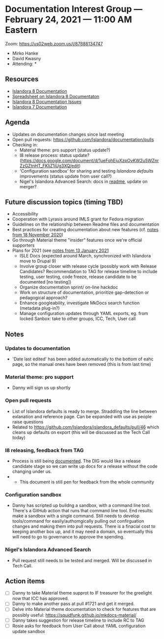 # Documentation Interest Group — February 24, 2021 — 11:00 AM Eastern

Zoom:  https://us02web.zoom.us/j/87888134747

* Mirko Hanke
* David Kwasny
* Attending: 
    *
  
## Resources
* [Islandora 8 Documentation](https://islandora.github.io/documentation/)
* [Spreadsheet on Islandora 8 Documentaton](https://docs.google.com/spreadsheets/d/1E-kRw9xE60CKK0qL1-phzeVKjEZu3qBKZ9d3LH1hDEE/edit?usp=sharing)
* [Islandora 8 Documentation Issues](https://github.com/Islandora/documentation/labels/documentation)
* [Islandora 7 Documentation](https://wiki.lyrasis.org/display/ISLANDORA/Start)

## Agenda
* Updates on documentation changes since last meeting
* Open pull requests: https://github.com/Islandora/documentation/pulls
* Checking in:
    * Material theme: pro support (status update?)
    * I8 release process: status update? (https://docs.google.com/document/d/1ueFohEjuXzpOvKW2u5WZnrZzGZtnHT_FKljZ1iUg3XQ/edit)
    * 'Configuration sandbox' for sharing and testing _Islandora defaults_ improvements (status update from user call?)
    * Nigel's Islandora Advanced Search: docs in [readme](https://github.com/nigelgbanks/islandora/tree/8.x-1.x-advanced-search/modules/islandora_advanced_search), update on merger?

## Future discussion topics (timing TBD)
* Accessibility
* Cooperation with Lyrasis around IMLS grant for Fedora migration
* Guidelines on the relationship between Readme files and documentation
* Best practices for creating documentation about new features (cf. [notes from 18 November 2020](../2020/18-11-20.md))
* Go through Material theme "insider" features once we're official supporters
* Plans for 2021 (see [notes from 13 January 2021](https://github.com/islandora-interest-groups/Islandora-Documentation-Interest-Group/blob/main/meetings/2021/01-13-21.md)
  * ISLE Docs (expected around March, synchronized with Islandora move to Drupal 9)
  * Involve group closer with release cycle (possibly work with Release Candidates? Recommendation to TAG for release timeline to include testing, user testing, code freeze, release candidate to be documented [no testing])
  * Organize documentation sprint/ on-line hackdoc
  * Work on structure of documentation, prioritize gap-detection or pedagogical approach?
  * Enhance googleability, investigate MkDocs search function (metadata plug-in?)
  * Manage configuration updates through YAML exports, eg. from locked Sanbox: take to other groups, ICC, Tech, User call

## Notes
### Updates to documentation
- 'Date last edited' has been added automatically to the bottom of eahc page, so the manual ones have been removed (this is from last time)

### Material theme: pro support 
- Danny will sign us up shortly

### Open pull requests
- List of Islandora defaults is ready to merge. Straddling the line between exlanation and reference page. Can be expanded with use as people raise questions
- Related to https://github.com/Islandora/islandora_defaults/pull/46 which cleans up defaults on export (this will be discussed as the Tech Call today)

### I8 releasing, feedback from TAG
- Process is still being [documented](https://docs.google.com/document/d/1ueFohEjuXzpOvKW2u5WZnrZzGZtnHT_FKljZ1iUg3XQ/edit?usp=sharing). The DIG would like a release candidate stage so we can write up docs for a release without the code changing under us. 
- - This document is still pen for feedback from the whole community

### Configuration sandbox
- Danny has scripted up buildng a sandbox, with a command line tool. There's a GitHub action that runs that command line tool. End results: make a sandbox with a single command. Still needs to develop tools/command for easily/authomgically pulling out confirguation changes and making them into pull requests. There is a finacial cost to keeping another box up, and it may need a domain, so eventually this will need to go to governance to approve the spending. 

### Nigel's Islandora Advanced Search
- Pull request still needs to be tested and merged. Will be discussed in Tech Call.

## Action items
* [ ] Danny to take Material theme supprot to IF treasurer for the greelight now that ICC has approved.
* [ ] Danny to make another pass at pull #1721 and get it merged. 
* [ ] Delve into Material theme documentation to check for features that are possibly useful: https://squidfunk.github.io/mkdocs-material/ 
* [ ] Danny takes suggestion for release timeline to include RC to TAG
* [ ] Rosie asks for feedback from User Call about YAML configuration update sandbox

